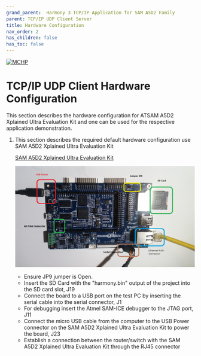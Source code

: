 ```yaml
---
grand_parent:  Harmony 3 TCP/IP Application for SAM A5D2 Family
parent: TCP/IP UDP Client Server
title: Hardware Configuration
nav_order: 2
has_children: false
has_toc: false
---
```

[![MCHP](https://www.microchip.com/ResourcePackages/Microchip/assets/dist/images/logo.png)](https://www.microchip.com)

# TCP/IP UDP Client Hardware Configuration

This section describes the hardware configuration for ATSAM A5D2 Xplained Ultra Evaluation Kit and one can be used for the respective application demonstration.

1. This section describes the required default hardware configuration use SAM A5D2 Xplained Ultra Evaluation Kit
  
      [SAM A5D2 Xplained Ultra Evaluation Kit](http://ww1.microchip.com/downloads/en/devicedoc/Atmel-44028-32-bit-Cortex-A5-Microprocessor-SAMA5D2-Xplained-Ultra_User-Guide.pdf)

      ![required_hardware](images/SAMA5D2_XULT.png)

      * Ensure JP9 jumper is Open. 
      * Insert the SD Card with the "harmony.bin" output of the project into the SD card slot, J19 
      * Connect the board to a USB port on the test PC by inserting the serial cable into the serial connector, J1 
      * For debugging insert the Atmel SAM-ICE debugger to the JTAG port, J11 
      * Connect the micro USB cable from the computer to the USB Power connector on the SAM A5D2 Xplained Ultra Evaluation Kit to power the board, J23 
      * Establish a connection between the router/switch with the SAM A5D2 Xplained Ultra Evaluation Kit through the RJ45 connector 
